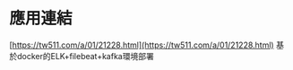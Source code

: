 # 應用連結

[https://tw511.com/a/01/21228.html](https://tw511.com/a/01/21228.html)  基於docker的ELK+filebeat+kafka環境部署

